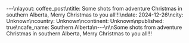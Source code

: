---\nlayout: coffee_post\ntitle: Some shots from adventure Christmas in southern Alberta, Merry Christmas to you all!!!\ndate: 2024-12-26\ncity: Unknown\ncountry: Unknown\ncontinent: Unknown\npublished: true\ncafe_name: Southern Alberta\n---\n\nSome shots from adventure Christmas in southern Alberta, Merry Christmas to you all!!!